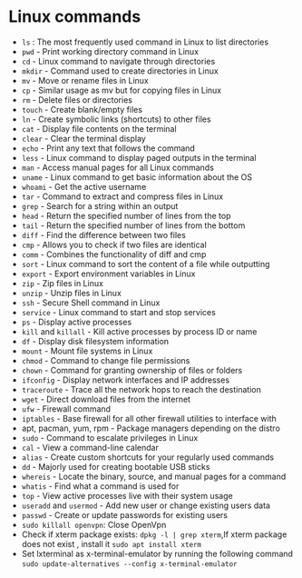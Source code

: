 # Linux commands
- `ls` : The most frequently used command in Linux to list directories
- `pwd` - Print working directory command in Linux
- `cd` - Linux command to navigate through directories
- `mkdir` - Command used to create directories in Linux
- `mv` - Move or rename files in Linux
- `cp` - Similar usage as mv but for copying files in Linux
- `rm` - Delete files or directories
- `touch` - Create blank/empty files
- `ln` - Create symbolic links (shortcuts) to other files
- `cat` - Display file contents on the terminal
- `clear` - Clear the terminal display
- `echo` - Print any text that follows the command
- `less` - Linux command to display paged outputs in the terminal
- `man` - Access manual pages for all Linux commands
- `uname` - Linux command to get basic information about the OS
- `whoami` - Get the active username
- `tar` - Command to extract and compress files in Linux
- `grep` - Search for a string within an output
- `head` - Return the specified number of lines from the top
- `tail` - Return the specified number of lines from the bottom
- `diff` - Find the difference between two files
- `cmp` - Allows you to check if two files are identical
- `comm` - Combines the functionality of diff and cmp
- `sort` - Linux command to sort the content of a file while outputting
- `export` - Export environment variables in Linux
- `zip` - Zip files in Linux
- `unzip` - Unzip files in Linux
- `ssh` - Secure Shell command in Linux
- `service` - Linux command to start and stop services
- `ps` - Display active processes
- `kill` and `killall` - Kill active processes by process ID or name
- `df` - Display disk filesystem information
- `mount` - Mount file systems in Linux
- `chmod` - Command to change file permissions
- `chown` - Command for granting ownership of files or folders
- `ifconfig` - Display network interfaces and IP addresses
- `traceroute` - Trace all the network hops to reach the destination
- `wget` - Direct download files from the internet
- `ufw` - Firewall command
- `iptables` - Base firewall for all other firewall utilities to interface with
-  apt, pacman, yum, rpm - Package managers depending on the distro
- `sudo` - Command to escalate privileges in Linux
- `cal` - View a command-line calendar
- `alias` - Create custom shortcuts for your regularly used commands
- `dd` - Majorly used for creating bootable USB sticks
- `whereis` - Locate the binary, source, and manual pages for a command
- `whatis` - Find what a command is used for
- `top` - View active processes live with their system usage
- `useradd` and `usermod` - Add new user or change existing users data
- `passwd` - Create or update passwords for existing users
- `sudo killall openvpn`: Close OpenVpn
- Check if xterm package exists: `dpkg -l | grep xterm`,If xterm package does not exist , install it `sudo apt install xterm`
- Set lxterminal as x-terminal-emulator by running the following command `sudo update-alternatives --config x-terminal-emulator`

